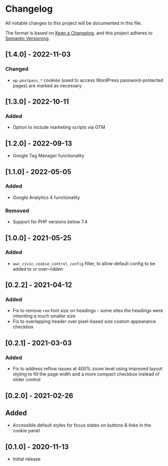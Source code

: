 # Changelog
All notable changes to this project will be documented in this file.

The format is based on [Keep a Changelog](https://keepachangelog.com/en/1.0.0/),
and this project adheres to [Semantic Versioning](https://semver.org/spec/v2.0.0.html).

## [1.4.0] - 2022-11-03

### Changed

- `wp-postpass_*` cookies (used to access WordPress password-protected pages) are marked as necessary

## [1.3.0] - 2022-10-11

### Added

- Option to include marketing scripts via GTM

## [1.2.0] - 2022-09-13

- Google Tag Manager functionality

## [1.1.0] - 2022-05-05

### Added

- Google Analytics 4 functionality

### Removed

- Support for PHP versions below 7.4

## [1.0.0] - 2021-05-25

### Added

- `awc_civic_cookie_control_config` filter, to allow default config to be added to or over-ridden

## [0.2.2] - 2021-04-12

### Added

- Fix to remove `rem` font size on headings - some sites the headings were inheriting a much smaller size
- Fix to overlapping header over pixel-based size custom appearance checkbox

## [0.2.1] - 2021-03-03

### Added

- Fix to address reflow issues at 400% zoom level using improved layout styling to fill the page width and a more compact checkbox instead of slider control

## [0.2.0] - 2021-02-26

## Added

- Accessible default styles for focus states on buttons & links in the cookie panel

## [0.1.0] - 2020-11-13

- Initial release

